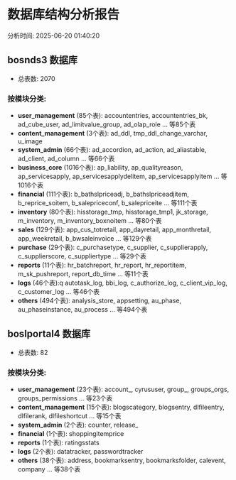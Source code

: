 # 数据库结构分析报告

分析时间: 2025-06-20 01:40:20

## bosnds3 数据库

- 总表数: 2070

### 按模块分类:

- **user_management** (85个表): accountentries, accountentries_bk, ad_cube_user, ad_limitvalue_group, ad_olap_role ... 等85个表
- **content_management** (3个表): ad_ddl, tmp_ddl_change_varchar, u_image
- **system_admin** (66个表): ad_accordion, ad_action, ad_aliastable, ad_client, ad_column ... 等66个表
- **business_core** (1016个表): ap_liability, ap_qualityreason, ap_servicesapply, ap_servicesapplydelitem, ap_servicesapplyitem ... 等1016个表
- **financial** (111个表): b_bathslpriceadj, b_bathslpriceadjitem, b_reprice_soitem, b_salepriceconf, b_salepriceite ... 等111个表
- **inventory** (80个表): hisstorage_tmp, hisstorage_tmp1, jk_storage, m_inventory, m_inventory_boxnoitem ... 等80个表
- **sales** (129个表): app_cus_totretail, app_dayretail, app_monthretail, app_weekretail, b_bwsaleinvoice ... 等129个表
- **purchase** (29个表): c_purchasetype, c_supplier, c_supplierapply, c_supplierscore, c_suppliertype ... 等29个表
- **reports** (11个表): hr_batchreport, hr_report, hr_reportitem, m_sk_pushreport, report_db_time ... 等11个表
- **logs** (46个表):q autotask_log, bbi_log, c_authorize_log, c_client_vip_log, c_customer_log ... 等46个表
- **others** (494个表): analysis_store, appsetting, au_phase, au_phaseinstance, au_process ... 等494个表

## boslportal4 数据库

- 总表数: 82

### 按模块分类:

- **user_management** (23个表): account_, cyrususer, group_, groups_orgs, groups_permissions ... 等23个表
- **content_management** (15个表): blogscategory, blogsentry, dlfileentry, dlfilerank, dlfileshortcut ... 等15个表
- **system_admin** (2个表): counter, release_
- **financial** (1个表): shoppingitemprice
- **reports** (1个表): ratingsstats
- **logs** (2个表): datatracker, passwordtracker
- **others** (38个表): address, bookmarksentry, bookmarksfolder, calevent, company ... 等38个表

